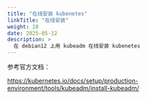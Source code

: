 ```yaml
---
title: "在线安装 kubenetes"
linkTitle: "在线安装"
weight: 10
date: 2025-05-12
description: >
  在 debian12 上用 kubeadm 在线安装 kubenetes
---
```


参考官方文档：

https://kubernetes.io/docs/setup/production-environment/tools/kubeadm/install-kubeadm/
